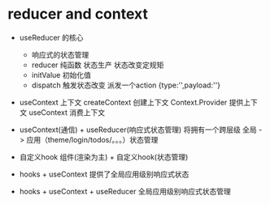 # reducer and context
- useReducer 的核心 
    - 响应式的状态管理
    - reducer 纯函数 状态生产 状态改变定规矩
    - initValue 初始化值 
    - dispatch 触发状态改变 派发一个action
        {type:'',payload:''}
- useContext 上下文
    createContext  创建上下文
    Context.Provider  提供上下文
    useContext  消费上下文
- useContext(通信) + useReducer(响应式状态管理)
   将拥有一个跨层级 全局 -> 应用（theme/login/todos/。。。）状态管理  

- 自定义hook 
    组件(渲染为主) + 自定义hook(状态管理)

- hooks + useContext 
    提供了全局应用级别响应式状态
- hooks + useContext + useReducer
    全局应用级别响应式状态管理
